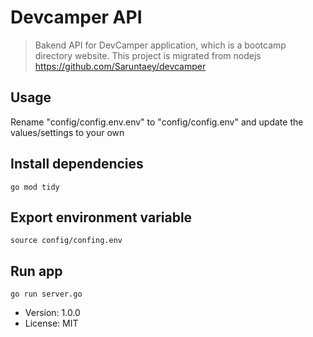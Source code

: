 # Devcamper API

> Bakend API for DevCamper application, which is a bootcamp directory website. This project is migrated from nodejs <https://github.com/Saruntaey/devcamper>

## Usage

 Rename "config/config.env.env" to "config/config.env" and update the values/settings to your own

 ## Install dependencies
```
go mod tidy
```

 ## Export environment variable
```
source config/confing.env
```

## Run app
```
go run server.go
```

- Version: 1.0.0
- License: MIT